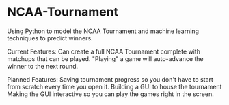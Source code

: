 # NCAA-Tournament
Using Python to model the NCAA Tournament and machine learning techniques to predict winners.

Current Features:
    Can create a full NCAA Tournament complete with matchups that can be played.
    "Playing" a game will auto-advance the winner to the next round.
    
Planned Features:
    Saving tournament progress so you don't have to start from scratch every time you open it.
    Building a GUI to house the tournament
    Making the GUI interactive so you can play the games right in the screen.
